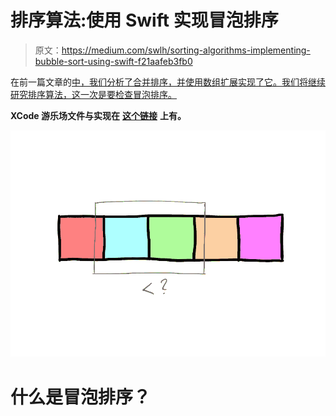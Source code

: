 # 排序算法:使用 Swift 实现冒泡排序

> 原文：<https://medium.com/swlh/sorting-algorithms-implementing-bubble-sort-using-swift-f21aafeb3fb0>

在前一篇文章的[中，我们分析了合并排序，并使用数组扩展实现了它。我们将继续研究排序算法，这一次是要检查冒泡排序。](/swlh/sorting-algorithms-implementing-merge-sort-using-swift-a1236a0be2b4)

**XCode 游乐场文件与实现在** [**这个链接**](https://github.com/JimmyMAndersson/SortingAlgorithms) **上有。**

![](img/e9bb1467a94fe985518c1ca5f8331ed9.png)

# 什么是冒泡排序？